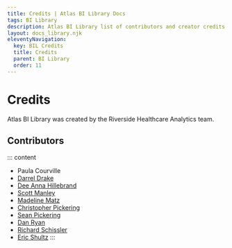 ```yaml
---
title: Credits | Atlas BI Library Docs
tags: BI Library
description: Atlas BI Library list of contributors and creator credits. Atlas BI Library was created by the Riverside Healthcare Analytics team.
layout: docs_library.njk
eleventyNavigation:
  key: BIL Credits
  title: Credits
  parent: BI Library
  order: 11
---
```


# Credits

Atlas BI Library was created by the Riverside Healthcare Analytics team.

## Contributors

::: content
* Paula Courville
* [Darrel Drake](https://www.linkedin.com/in/darrel-drake-57562529)
* [Dee Anna Hillebrand](https://github.com/DHillebrand2016)
* [Scott Manley](https://github.com/Scott-Manley)
* [Madeline Matz](mailto:mmatz@RHC.net)
* [Christopher Pickering](https://github.com/christopherpickering)
* [Sean Pickering](https://github.com/Sean-Pickering)
* [Dan Ryan](https://github.com/danryan1011)
* [Richard Schissler](https://github.com/schiss152)
* [Eric Shultz](https://github.com/eshultz)
:::
